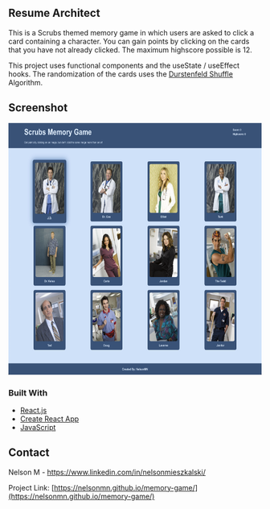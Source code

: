 
## Resume Architect

This is a Scrubs themed memory game in which users are asked to click a card containing a character. You can gain points by clicking on the cards that you have not already clicked. The maximum highscore possible is 12.

This project uses functional components and the useState / useEffect hooks. The randomization of the cards uses the [Durstenfeld Shuffle](https://en.wikipedia.org/wiki/Fisher%E2%80%93Yates_shuffle#The_modern_algorithm) Algorithm.

## Screenshot

<img src="src/styles/images/ScreenShot.png"
     alt="Scrubs Memory Game"
     style="height: 500px; width: 653.7279; margin: 0 auto;" />

### Built With

* [React.js](https://reactjs.org/)
* [Create React App](https://create-react-app.dev/)
* [JavaScript](https://www.javascript.com/)


## Contact

Nelson M - https://www.linkedin.com/in/nelsonmieszkalski/

Project Link: [https://nelsonmn.github.io/memory-game/](https://nelsonmn.github.io/memory-game/)